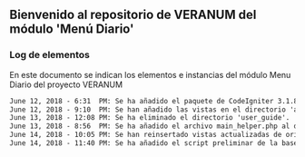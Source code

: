 ## Bienvenido al repositorio de VERANUM del módulo 'Menú Diario'



### Log de elementos

En este documento se indican los elementos e instancias del módulo Menu Diario del proyecto VERANUM

```markdown
June 12, 2018 - 6:31  PM: Se ha añadido el paquete de CodeIgniter 3.1.8.
June 12, 2018 - 9:10  PM: Se han añadido las vistas en el directorio 'application/views'.
June 13, 2018 - 12:08 PM: Se ha eliminado el directorio 'user_guide'.
June 13, 2018 - 8:56  PM: Se ha añadido el archivo main_helper.php al directorio 'application/helpers'.
June 14, 2018 - 10:05 PM: Se han reinsertado vistas actualizadas de origen externo.
June 14, 2018 - 11:40 PM: Se ha añadido el script preliminar de la base de datos.
